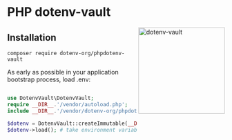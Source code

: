 # PHP dotenv-vault


<img src="https://raw.githubusercontent.com/motdotla/dotenv/master/dotenv.svg" alt="dotenv-vault" align="right" width="200" />

## Installation

```shell
composer require dotenv-org/phpdotenv-vault
```

As early as possible in your application bootstrap process, load .env:

```php

use DotenvVault\DotenvVault;
require __DIR__.'/vendor/autoload.php';
include __DIR__.'/vendor/dotenv-org/phpdotenv-vault/src/DotEnvVault.php';

$dotenv = DotenvVault::createImmutable(__DIR__, '.env.vault');
$dotenv->load(); # take environment variables from .env.vault

```

